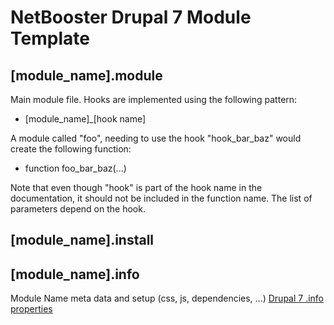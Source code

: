 # NetBooster Drupal 7 Module Template

## [module_name].module
Main module file. Hooks are implemented using the following pattern:
- [module_name]_[hook name]

A module called "foo", needing to use the hook "hook_bar_baz" would create the following function:
- function foo_bar_baz(...)

Note that even though "hook" is part of the hook name in the documentation, it should not be included 
in the function name. The list of parameters depend on the hook.

## [module_name].install

## [module_name].info
Module Name meta data and setup (css, js, dependencies, ...)
[Drupal 7 .info properties](https://drupal.org/node/542202)
